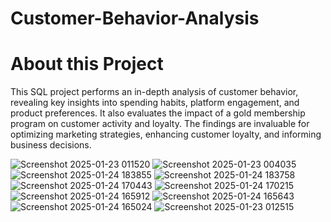 # Customer-Behavior-Analysis
<h1>
About this Project
</h1>

This SQL project performs an in-depth analysis of customer behavior, revealing key insights into spending habits, platform engagement, and product preferences. It also evaluates the impact of a gold membership program on customer activity and loyalty. The findings are invaluable for optimizing marketing strategies, enhancing customer loyalty, and informing business decisions.

![Screenshot 2025-01-23 011520](https://github.com/user-attachments/assets/91256d11-d2ca-4358-aa3a-6c2286e54f4d)
![Screenshot 2025-01-23 004035](https://github.com/user-attachments/assets/55274d02-2e3d-4ad4-b768-679fd30c6fba)
![Screenshot 2025-01-24 183855](https://github.com/user-attachments/assets/e1ccf57d-0aed-47e1-99c7-7c7bfbf512ec)
![Screenshot 2025-01-24 183758](https://github.com/user-attachments/assets/612210b1-f93a-42ba-a258-52c5dc8d2a63)
![Screenshot 2025-01-24 170443](https://github.com/user-attachments/assets/a6bc6c41-abb1-47b2-bbac-26df4bb654ed)
![Screenshot 2025-01-24 170215](https://github.com/user-attachments/assets/41e6c9ba-ab91-4009-9719-2251884da7ed)
![Screenshot 2025-01-24 165912](https://github.com/user-attachments/assets/40960e8a-fd28-4382-946e-e46ed8a90f40)
![Screenshot 2025-01-24 165643](https://github.com/user-attachments/assets/d7a4d461-202f-472b-bb2c-9366bbe07581)
![Screenshot 2025-01-24 165024](https://github.com/user-attachments/assets/46a29cdf-9cbe-4397-830b-5388f8258d9e)
![Screenshot 2025-01-23 012515](https://github.com/user-attachments/assets/4cd62b61-3cf6-44c9-badf-963ab47adc09)
